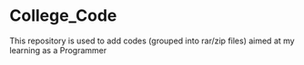 # College_Code
This repository is used to add codes (grouped into rar/zip files) aimed at my learning as a Programmer
